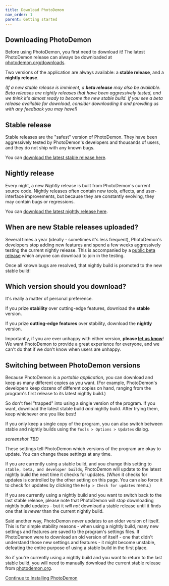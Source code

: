```yaml
---
title: Download PhotoDemon
nav_order: 1
parent: Getting started
---
```


## Downloading PhotoDemon

Before using PhotoDemon, you first need to download it!  The latest PhotoDemon release can always be downloaded at [photodemon.org/downloads](https://photodemon.org/download/).

Two versions of the application are always available: a **stable release**, and a **nightly release**.

*(If a new stable release is imminent, a **beta release** may also be available.  Beta releases are nightly releases that have been aggressively tested, and we think it's almost ready to become the new stable build.  If you see a beta release available for download, consider downloading it and providing us with any feedback you may have!)*

## Stable release 

Stable releases are the "safest" version of PhotoDemon.  They have been aggressively tested by PhotoDemon's developers and thousands of users, and they do not ship with any known bugs.

You can [download the latest stable release here](https://photodemon.org/download/).

## Nightly release

Every night, a new *Nightly* release is built from PhotoDemon's current source code.  Nightly releases often contain new tools, effects, and user-interface improvements, but because they are constantly evolving, they may contain bugs or regressions.

You can [download the latest nightly release here](https://photodemon.org/download/).

## When are new Stable releases uploaded?

Several times a year (ideally - sometimes it's less frequent), PhotoDemon's developers stop adding new features and spend a few weeks aggressively testing the current nightly release.  This is accompanied by a [public beta release](https://en.wikipedia.org/wiki/Software_release_life_cycle#Beta) which anyone can download to join in the testing.

Once all known bugs are resolved, that nightly build is promoted to the new stable build!

## Which version should you download?

It's really a matter of personal preference.

If you prize **stability** over cutting-edge features, download the **stable** version.

If you prize **cutting-edge features** over stability, download the **nightly** version.  

Importantly, if you are ever unhappy with either version, **please [let us know](https://photodemon.org/about/)**!  We want PhotoDemon to provide a great experience for everyone, and we can't do that if we don't know when users are unhappy.

## Switching between PhotoDemon versions

Because PhotoDemon is a *portable application*, you can download and keep as many different copies as you want.  (For example, PhotoDemon's developers keep dozens of different copies on hand, ranging from the program's first release to its latest nightly build.)  

So don't feel "trapped" into using a single version of the program.  If you want, download the latest stable build *and* nightly build.  After trying them, keep whichever one you like best!

If you only keep a single copy of the program, you can also switch between stable and nightly builds using the `Tools > Options > Updates` dialog.

*screenshot TBD*

These settings tell PhotoDemon which versions of the program are okay to update.  You can change these settings at any time.  

If you are currently using a stable build, and you change this setting to `stable, beta, and developer builds`, PhotoDemon will update to the latest nightly build the next time it checks for updates.  (*When* it checks for updates is controlled by the other setting on this page.  You can also force it to check for updates by clicking the `Help > Check for updates` menu.)

If you are currently using a nightly build and you want to switch back to the last stable release, please note that PhotoDemon will *stop* downloading nightly build updates - but it *will not* download a stable release until it finds one that is *newer* than the current nightly build.

Said another way, PhotoDemon *never* updates to an older version of itself.  This is for simple stability reasons - when using a nightly build, many new settings and features are saved to the program's settings files.  If PhotoDemon were to download an old version of itself - one that didn't understand those new settings and features - it might become unstable, defeating the entire purpose of using a stable build in the first place.

So if you're currently using a nightly build and you want to return to the last stable build, you will need to manually download the current stable release from [photodemon.org](https://photodemon.org/download/).

[Continue to Installing PhotoDemon](./install-photodemon)
